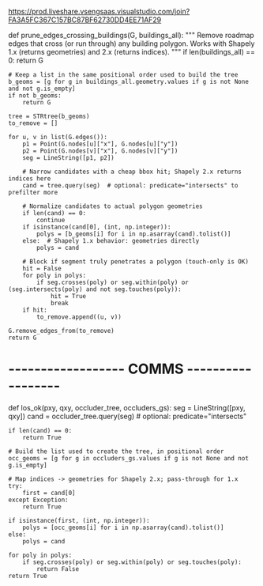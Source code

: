 https://prod.liveshare.vsengsaas.visualstudio.com/join?FA3A5FC367C157BC87BF62730DD4EE71AF29




def prune_edges_crossing_buildings(G, buildings_all):
    """
    Remove roadmap edges that cross (or run through) any building polygon.
    Works with Shapely 1.x (returns geometries) and 2.x (returns indices).
    """
    if len(buildings_all) == 0:
        return G

    # Keep a list in the same positional order used to build the tree
    b_geoms = [g for g in buildings_all.geometry.values if g is not None and not g.is_empty]
    if not b_geoms:
        return G

    tree = STRtree(b_geoms)
    to_remove = []

    for u, v in list(G.edges()):
        p1 = Point(G.nodes[u]["x"], G.nodes[u]["y"])
        p2 = Point(G.nodes[v]["x"], G.nodes[v]["y"])
        seg = LineString([p1, p2])

        # Narrow candidates with a cheap bbox hit; Shapely 2.x returns indices here
        cand = tree.query(seg)  # optional: predicate="intersects" to prefilter more

        # Normalize candidates to actual polygon geometries
        if len(cand) == 0:
            continue
        if isinstance(cand[0], (int, np.integer)):
            polys = [b_geoms[i] for i in np.asarray(cand).tolist()]
        else:  # Shapely 1.x behavior: geometries directly
            polys = cand

        # Block if segment truly penetrates a polygon (touch-only is OK)
        hit = False
        for poly in polys:
            if seg.crosses(poly) or seg.within(poly) or (seg.intersects(poly) and not seg.touches(poly)):
                hit = True
                break
        if hit:
            to_remove.append((u, v))

    G.remove_edges_from(to_remove)
    return G

# ------------------ COMMS ------------------

def los_ok(pxy, qxy, occluder_tree, occluders_gs):
    seg = LineString([pxy, qxy])
    cand = occluder_tree.query(seg)  # optional: predicate="intersects"

    if len(cand) == 0:
        return True

    # Build the list used to create the tree, in positional order
    occ_geoms = [g for g in occluders_gs.values if g is not None and not g.is_empty]

    # Map indices -> geometries for Shapely 2.x; pass-through for 1.x
    try:
        first = cand[0]
    except Exception:
        return True

    if isinstance(first, (int, np.integer)):
        polys = [occ_geoms[i] for i in np.asarray(cand).tolist()]
    else:
        polys = cand

    for poly in polys:
        if seg.crosses(poly) or seg.within(poly) or seg.touches(poly):
            return False
    return True
